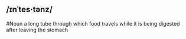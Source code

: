 ## /ɪnˈtes·tənz/  
#Noun
a long tube through which food travels while it is being digested after leaving the stomach